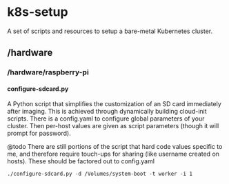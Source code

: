 # k8s-setup
A set of scripts and resources to setup a bare-metal Kubernetes cluster.

## /hardware
### /hardware/raspberry-pi
#### configure-sdcard.py
A Python script that simplifies the customization of an SD card immediately after imaging.
This is achieved through dynamically building cloud-init scripts.
There is a config.yaml to configure global parameters of your cluster.
Then per-host values are given as script parameters (though it will prompt for password).

@todo There are still portions of the script that hard code values specific to me, and therefore
require touch-ups for sharing (like username created on hosts). These should be factored out to config.yaml 

```commandline
./configure-sdcard.py -d /Volumes/system-boot -t worker -i 1
```
